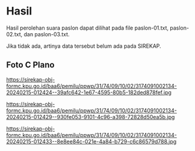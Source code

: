 # Hasil

Hasil perolehan suara paslon dapat dilihat pada file paslon-01.txt, paslon-02.txt, dan paslon-03.txt.

Jika tidak ada, artinya data tersebut belum ada pada SIREKAP.

## Foto C Plano

https://sirekap-obj-formc.kpu.go.id/baa6/pemilu/ppwp/31/74/09/10/02/3174091002134-20240215-012424--39afc642-1e67-4595-80b5-182ded878fef.jpg

https://sirekap-obj-formc.kpu.go.id/baa6/pemilu/ppwp/31/74/09/10/02/3174091002134-20240215-012429--930fe053-9101-4c96-a398-72828d50ea5b.jpg

https://sirekap-obj-formc.kpu.go.id/baa6/pemilu/ppwp/31/74/09/10/02/3174091002134-20240215-012433--8e8ee84c-021e-4a84-b729-c6c86579d788.jpg
